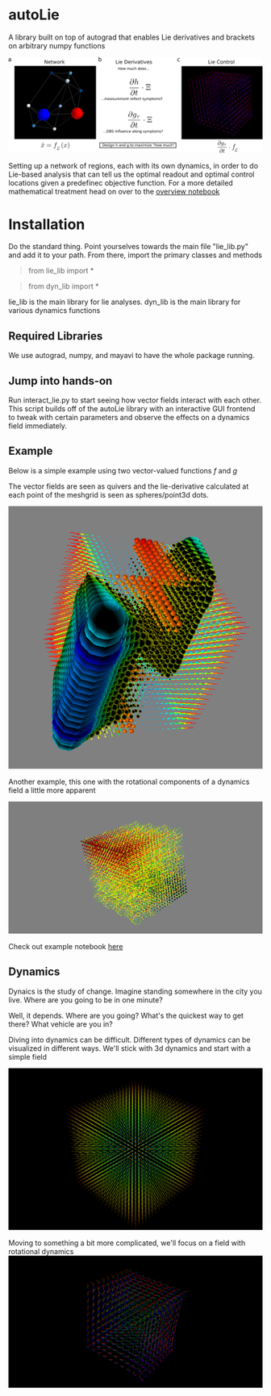 # autoLie
A library built on top of autograd that enables Lie derivatives and brackets on arbitrary numpy functions

![Overview of Lie Analyses](imgs/lie_analysis.png)

Setting up a network of regions, each with its own dynamics, in order to do Lie-based analysis that can tell us the optimal readout and optimal control locations given a predefinec objective function.
For a more detailed mathematical treatment head on over to the [overview notebook]()

# Installation

Do the standard thing. Point yourselves towards the main file "lie_lib.py" and add it to your path. From there, import the primary classes and methods

> from lie_lib import *

> from dyn_lib import *

lie_lib is the main library for lie analyses.
dyn_lib is the main library for various dynamics functions

## Required Libraries
We use autograd, numpy, and mayavi to have the whole package running.

## Jump into hands-on
Run interact_lie.py to start seeing how vector fields interact with each other.
This script builds off of the autoLie library with an interactive GUI frontend to tweak with certain parameters and observe the effects on a dynamics field immediately.

## Example
Below is a simple example using two vector-valued functions $f$ and $g$

The vector fields are seen as quivers and the lie-derivative calculated at each point of the meshgrid is seen as spheres/point3d dots.

![Example Directional Derivatives](imgs/snapshot.png)

Another example, this one with the rotational components of a dynamics field a little more apparent

![Example rotational field](imgs/snapshot2.png)

Check out example notebook [here]()

## Dynamics
Dynaics is the study of change.
Imagine standing somewhere in the city you live.
Where are you going to be in one minute?

Well, it depends.
Where are you going?
What's the quickest way to get there?
What vehicle are you in?

Diving into dynamics can be difficult.
Different types of dynamics can be visualized in different ways.
We'll stick with 3d dynamics and start with a simple field

![A linear field with no rotation](imgs/f_field.png)

Moving to something a bit more complicated, we'll focus on a field with rotational dynamics
![A rotational field](imgs/2.png)
